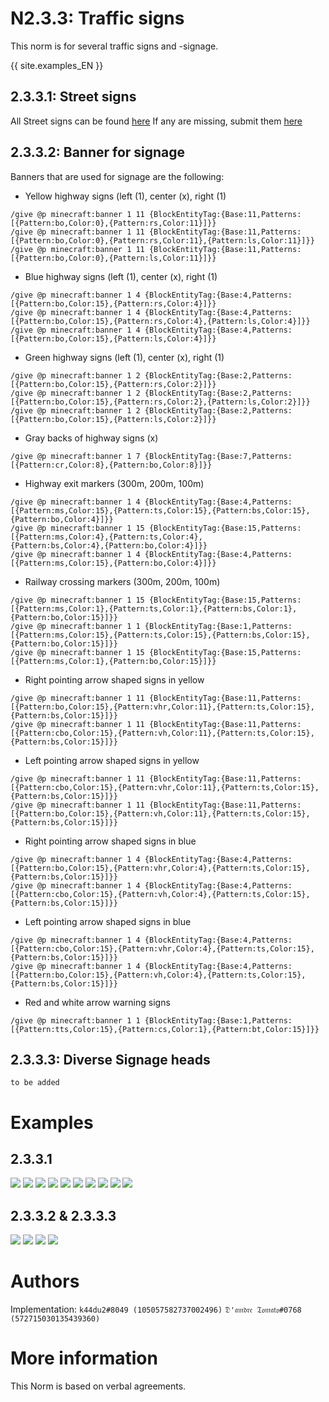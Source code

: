 # N2.3.3: Traffic signs

This norm is for several traffic signs and -signage.

{{ site.examples_EN }}

## 2.3.3.1: Street signs

All Street signs can be found [here](/EN/N6/1/1)
If any are missing, submit them [here](https://forms.gle/THsa88phkL3LLLpMA)

## 2.3.3.2: Banner for signage

Banners that are used for signage are the following:

* Yellow highway signs (left (1), center (x), right (1)
```
/give @p minecraft:banner 1 11 {BlockEntityTag:{Base:11,Patterns:[{Pattern:bo,Color:0},{Pattern:rs,Color:11}]}}
/give @p minecraft:banner 1 11 {BlockEntityTag:{Base:11,Patterns:[{Pattern:bo,Color:0},{Pattern:rs,Color:11},{Pattern:ls,Color:11}]}}
/give @p minecraft:banner 1 11 {BlockEntityTag:{Base:11,Patterns:[{Pattern:bo,Color:0},{Pattern:ls,Color:11}]}}
```

* Blue highway signs (left (1), center (x), right (1)
```
/give @p minecraft:banner 1 4 {BlockEntityTag:{Base:4,Patterns:[{Pattern:bo,Color:15},{Pattern:rs,Color:4}]}}
/give @p minecraft:banner 1 4 {BlockEntityTag:{Base:4,Patterns:[{Pattern:bo,Color:15},{Pattern:rs,Color:4},{Pattern:ls,Color:4}]}}
/give @p minecraft:banner 1 4 {BlockEntityTag:{Base:4,Patterns:[{Pattern:bo,Color:15},{Pattern:ls,Color:4}]}}
```

* Green highway signs (left (1), center (x), right (1)
```
/give @p minecraft:banner 1 2 {BlockEntityTag:{Base:2,Patterns:[{Pattern:bo,Color:15},{Pattern:rs,Color:2}]}}
/give @p minecraft:banner 1 2 {BlockEntityTag:{Base:2,Patterns:[{Pattern:bo,Color:15},{Pattern:rs,Color:2},{Pattern:ls,Color:2}]}}
/give @p minecraft:banner 1 2 {BlockEntityTag:{Base:2,Patterns:[{Pattern:bo,Color:15},{Pattern:ls,Color:2}]}}
```

* Gray backs of highway signs (x)
```
/give @p minecraft:banner 1 7 {BlockEntityTag:{Base:7,Patterns:[{Pattern:cr,Color:8},{Pattern:bo,Color:8}]}}
```

* Highway exit markers (300m, 200m, 100m)
```
/give @p minecraft:banner 1 4 {BlockEntityTag:{Base:4,Patterns:[{Pattern:ms,Color:15},{Pattern:ts,Color:15},{Pattern:bs,Color:15},{Pattern:bo,Color:4}]}}
/give @p minecraft:banner 1 15 {BlockEntityTag:{Base:15,Patterns:[{Pattern:ms,Color:4},{Pattern:ts,Color:4},
{Pattern:bs,Color:4},{Pattern:bo,Color:4}]}}
/give @p minecraft:banner 1 4 {BlockEntityTag:{Base:4,Patterns:[{Pattern:ms,Color:15},{Pattern:bo,Color:4}]}}
```

* Railway crossing markers (300m, 200m, 100m)
```
/give @p minecraft:banner 1 15 {BlockEntityTag:{Base:15,Patterns:[{Pattern:ms,Color:1},{Pattern:ts,Color:1},{Pattern:bs,Color:1},{Pattern:bo,Color:15}]}}
/give @p minecraft:banner 1 1 {BlockEntityTag:{Base:1,Patterns:[{Pattern:ms,Color:15},{Pattern:ts,Color:15},{Pattern:bs,Color:15},{Pattern:bo,Color:15}]}}
/give @p minecraft:banner 1 15 {BlockEntityTag:{Base:15,Patterns:[{Pattern:ms,Color:1},{Pattern:bo,Color:15}]}}
```

* Right pointing arrow shaped signs in yellow
```
/give @p minecraft:banner 1 11 {BlockEntityTag:{Base:11,Patterns:[{Pattern:bo,Color:15},{Pattern:vhr,Color:11},{Pattern:ts,Color:15},{Pattern:bs,Color:15}]}}
/give @p minecraft:banner 1 11 {BlockEntityTag:{Base:11,Patterns:[{Pattern:cbo,Color:15},{Pattern:vh,Color:11},{Pattern:ts,Color:15},{Pattern:bs,Color:15}]}}
```

* Left pointing arrow shaped signs in yellow
```
/give @p minecraft:banner 1 11 {BlockEntityTag:{Base:11,Patterns:[{Pattern:cbo,Color:15},{Pattern:vhr,Color:11},{Pattern:ts,Color:15},{Pattern:bs,Color:15}]}}
/give @p minecraft:banner 1 11 {BlockEntityTag:{Base:11,Patterns:[{Pattern:bo,Color:15},{Pattern:vh,Color:11},{Pattern:ts,Color:15},{Pattern:bs,Color:15}]}}
```

* Right pointing arrow shaped signs in blue
```
/give @p minecraft:banner 1 4 {BlockEntityTag:{Base:4,Patterns:[{Pattern:bo,Color:15},{Pattern:vhr,Color:4},{Pattern:ts,Color:15},{Pattern:bs,Color:15}]}}
/give @p minecraft:banner 1 4 {BlockEntityTag:{Base:4,Patterns:[{Pattern:cbo,Color:15},{Pattern:vh,Color:4},{Pattern:ts,Color:15},{Pattern:bs,Color:15}]}}
```

* Left pointing arrow shaped signs in blue
```
/give @p minecraft:banner 1 4 {BlockEntityTag:{Base:4,Patterns:[{Pattern:cbo,Color:15},{Pattern:vhr,Color:4},{Pattern:ts,Color:15},{Pattern:bs,Color:15}]}}
/give @p minecraft:banner 1 4 {BlockEntityTag:{Base:4,Patterns:[{Pattern:bo,Color:15},{Pattern:vh,Color:4},{Pattern:ts,Color:15},{Pattern:bs,Color:15}]}}
```

* Red and white arrow warning signs
```
/give @p minecraft:banner 1 1 {BlockEntityTag:{Base:1,Patterns:[{Pattern:tts,Color:15},{Pattern:cs,Color:1},{Pattern:bt,Color:15}]}}
```

## 2.3.3.3: Diverse Signage heads
```to be added```

# Examples

## 2.3.3.1
![](https://cdn.discordapp.com/attachments/708274594414592031/716985709357039687/2020-06-02_12.12.33.png)
![](https://cdn.discordapp.com/attachments/708274594414592031/716985710674182165/2020-06-02_12.12.39.png)
![](https://cdn.discordapp.com/attachments/708274594414592031/716985711902851082/2020-06-02_12.12.42.png)
![](https://cdn.discordapp.com/attachments/708274594414592031/716985715485048923/2020-06-02_12.12.49.png)
![](https://cdn.discordapp.com/attachments/708274594414592031/716985718093643801/2020-06-02_12.12.52.png)
![](https://cdn.discordapp.com/attachments/708274594414592031/716985718802612324/2020-06-02_12.12.57.png)
![](https://cdn.discordapp.com/attachments/708274594414592031/716985719805050940/2020-06-02_12.13.02.png)
![](https://cdn.discordapp.com/attachments/708274594414592031/716985721633767434/2020-06-02_12.13.10.png)
![](https://cdn.discordapp.com/attachments/708274594414592031/716985723009499166/2020-06-02_12.13.12.png)
![](https://cdn.discordapp.com/attachments/708274594414592031/716985724515385385/2020-06-02_12.13.16.png)

## 2.3.3.2 & 2.3.3.3
![](https://cdn.discordapp.com/attachments/708274594414592031/716595017577136168/2020-06-01_10.20.24.png)
![](https://cdn.discordapp.com/attachments/708274594414592031/716595020299370551/2020-06-01_10.20.33.png)
![](https://cdn.discordapp.com/attachments/708274594414592031/716595021419118592/2020-06-01_10.20.28.png)
![](https://cdn.discordapp.com/attachments/708274594414592031/716985756010283078/2020-06-02_12.13.24.png)

# Authors

Implementation:
`k44du2#8049 (105057582737002496)`
`𝔇'𝔞𝔪𝔡𝔯𝔢 𝔗𝔬𝔪𝔞𝔱𝔬#0768 (572715030135439360)`

# More information

This Norm is based on verbal agreements.
